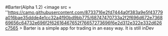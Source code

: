 #Barter(Alpha 1.2) <image src = ''https://camo.githubusercontent.com/8733716e2fd7444a0f383a9e5f43779a016bae35ddde4e1cc32a4f90bd9bb775/68747470733a2f2f696d672e736869656c64732e696f2f62616467652f76657273696f6e2d312e322e332d626c7565 ></image>
Barter is a simple app for trading in an easy way. It is still inDev
